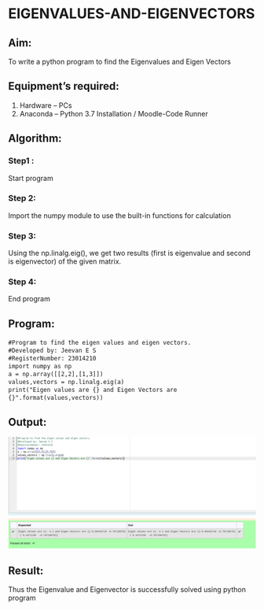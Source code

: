 # EIGENVALUES-AND-EIGENVECTORS
## Aim:
To write a python program to find the Eigenvalues and Eigen Vectors
## Equipment’s required:
1. 	Hardware – PCs
2. 	Anaconda – Python 3.7 Installation / Moodle-Code Runner
## Algorithm:
### Step1 : 
Start program
### Step 2:
Import the numpy module to use the built-in functions for calculation 
### Step 3: 
Using the np.linalg.eig(),  we get two results (first is eigenvalue and second is eigenvector) of the given matrix.
### Step 4: 
End program
## Program:
```
#Program to find the eigen values and eigen vectors.
#Developed by: Jeevan E S
#RegisterNumber: 23014210
import numpy as np
a = np.array([[2,2],[1,3]])
values,vectors = np.linalg.eig(a)
print("Eigen values are {} and Eigen Vectors are {}".format(values,vectors))
```
## Output:
![output](/eigen%20output.png)
## Result:
Thus the Eigenvalue and Eigenvector is successfully solved using python program
